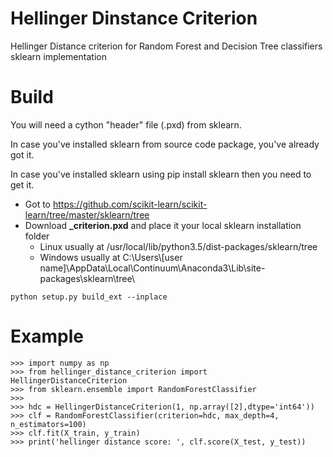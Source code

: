 # Hellinger Dinstance Criterion
Hellinger Distance criterion for Random Forest and Decision Tree classifiers sklearn implementation 

# Build 
You will need a cython "header" file (.pxd) from sklearn.

In case you've installed sklearn from source code package, you've already got it.

In case you've installed sklearn using pip install sklearn then you need to get it.

- Got to https://github.com/scikit-learn/scikit-learn/tree/master/sklearn/tree
- Download **_criterion.pxd** and place it your local sklearn installation folder
  - Linux usually at /usr/local/lib/python3.5/dist-packages/sklearn/tree
  - Windows usually at C:\Users\\[user name]\AppData\Local\Continuum\Anaconda3\Lib\site-packages\sklearn\tree\

```
python setup.py build_ext --inplace
```

# Example
```
>>> import numpy as np
>>> from hellinger_distance_criterion import HellingerDistanceCriterion
>>> from sklearn.ensemble import RandomForestClassifier
>>>
>>> hdc = HellingerDistanceCriterion(1, np.array([2],dtype='int64'))
>>> clf = RandomForestClassifier(criterion=hdc, max_depth=4, n_estimators=100)
>>> clf.fit(X_train, y_train)
>>> print('hellinger distance score: ', clf.score(X_test, y_test))
